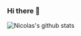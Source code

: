 ### Hi there 👋


![Nicolas's github stats](https://github-readme-stats.vercel.app/api?username=nicolas-chaulet&show_icons=true&theme=merko)

<!--
**nicolas-chaulet/nicolas-chaulet** is a ✨ _special_ ✨ repository because its `README.md` (this file) appears on your GitHub profile.

Here are some ideas to get you started:

- 🔭 I’m currently working on ...
- 🌱 I’m currently learning ...
- 👯 I’m looking to collaborate on ...
- 🤔 I’m looking for help with ...
- 💬 Ask me about ...
- 📫 How to reach me: ...
- 😄 Pronouns: ...
- ⚡ Fun fact: ...
-->
